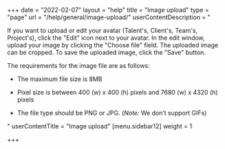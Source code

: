 +++
date = "2022-02-07"
layout = "help"
title = "Image upload"
type = "page"
url = "/help/general/image-upload/"
userContentDescription = "<p>If you want to upload or edit your avatar (Talent's, Client's, Team's, Project's), click the \"Edit\" icon next to your avatar. In the edit window, upload your image by clicking the \"Choose file\" field. The uploaded image can be cropped. To save the uploaded image, click the \"Save\" button.</p><p>The requirements for the image file are as follows:</p><ul><li><p>The maximum file size is 8MB</p></li><li><p>Pixel size is between 400 (w) x 400 (h) pixels and 7680 (w) x 4320 (h) pixels</p></li><li><p>The file type should be PNG or JPG. (<em>Note:</em> We don’t support GIFs)</p></li></ul>"
userContentTitle = "Image upload"
[menu.sidebar12]
weight = 1

+++
